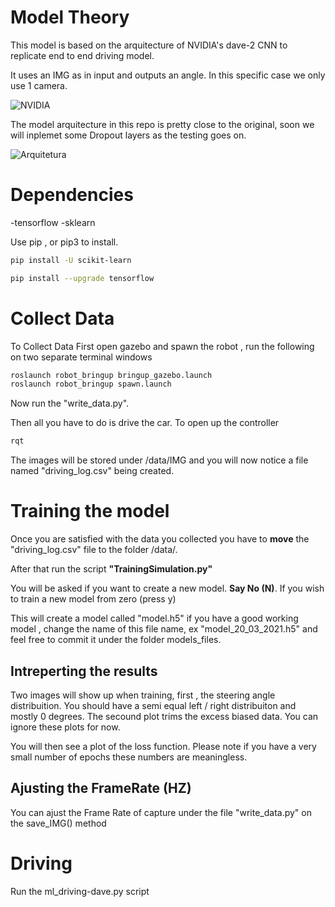 # Model Theory

This model is based on the arquitecture of NVIDIA's dave-2 CNN to replicate end to end driving model.

It uses an IMG as in input and outputs an angle.
In this specific case we only use 1 camera.

![NVIDIA](https://developer.nvidia.com/blog/parallelforall/wp-content/uploads/2016/08/training-624x291.png)

The model arquitecture in this repo is pretty close to the original, soon we will inplemet some Dropout layers as the testing goes on. 


![Arquitetura](https://developer.nvidia.com/blog/parallelforall/wp-content/uploads/2016/08/cnn-architecture-624x890.png)

# Dependencies
-tensorflow 
-sklearn

Use pip , or pip3 to install. 
````bash
pip install -U scikit-learn

````
````bash
pip install --upgrade tensorflow
````
# Collect Data
To Collect Data First open gazebo and spawn the robot , run the following on two separate terminal windows

```bash
roslaunch robot_bringup bringup_gazebo.launch
roslaunch robot_bringup spawn.launch
```

Now run the "write_data.py".



Then all you have to do is drive the car.  To open up the controller
```bash
rqt
```


The images will be stored under /data/IMG and you will now notice a file named "driving_log.csv"  being created.

# Training the model
Once you are satisfied with the data you collected you have to **move** the "driving_log.csv" file to the folder /data/.

After that run the script **"TrainingSimulation.py"**

You will be asked if you want to create a new model. **Say No (N)**.
If you wish to train a new model from zero (press y)

This will create a model called "model.h5" if you have a good working model , change the name of this file name, ex "model_20_03_2021.h5" and feel free to commit it under the folder models_files.

## Intreperting the results

Two images will show up when training, first , the steering angle distribuition. You should have a semi equal left / right distribuiton and mostly 0 degrees. The secound plot trims the excess biased data. You can ignore these plots for now.

You will then see a plot of the loss function. Please note if you have a very small number of epochs these numbers are meaningless. 


## Ajusting the FrameRate (HZ)
You can ajust the Frame Rate of capture under the file "write_data.py" on the save_IMG() method 

# Driving
Run the ml_driving-dave.py script
